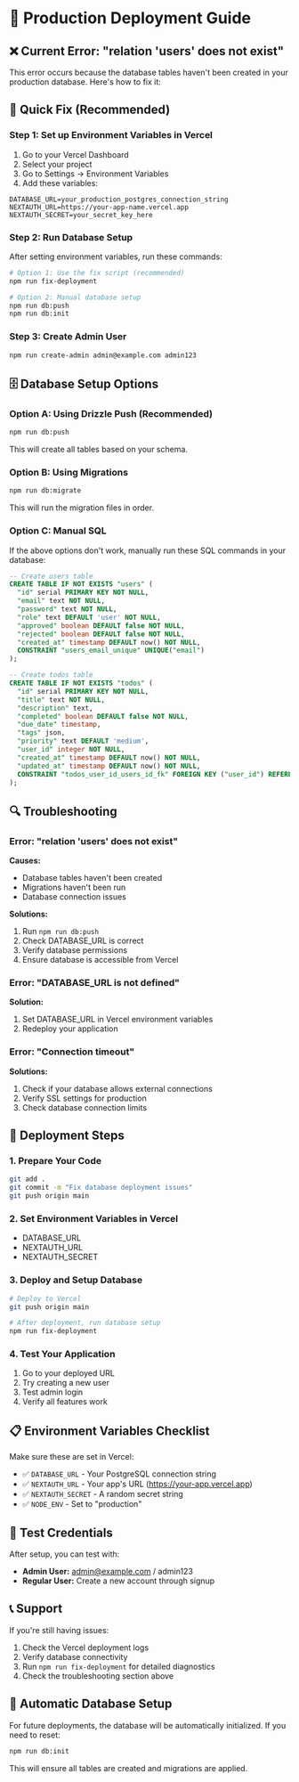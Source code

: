 # 🚀 Production Deployment Guide

## ❌ Current Error: "relation 'users' does not exist"

This error occurs because the database tables haven't been created in your production database. Here's how to fix it:

## 🔧 Quick Fix (Recommended)

### Step 1: Set up Environment Variables in Vercel

1. Go to your Vercel Dashboard
2. Select your project
3. Go to Settings → Environment Variables
4. Add these variables:

```
DATABASE_URL=your_production_postgres_connection_string
NEXTAUTH_URL=https://your-app-name.vercel.app
NEXTAUTH_SECRET=your_secret_key_here
```

### Step 2: Run Database Setup

After setting environment variables, run these commands:

```bash
# Option 1: Use the fix script (recommended)
npm run fix-deployment

# Option 2: Manual database setup
npm run db:push
npm run db:init
```

### Step 3: Create Admin User

```bash
npm run create-admin admin@example.com admin123
```

## 🗄️ Database Setup Options

### Option A: Using Drizzle Push (Recommended)

```bash
npm run db:push
```

This will create all tables based on your schema.

### Option B: Using Migrations

```bash
npm run db:migrate
```

This will run the migration files in order.

### Option C: Manual SQL

If the above options don't work, manually run these SQL commands in your database:

```sql
-- Create users table
CREATE TABLE IF NOT EXISTS "users" (
  "id" serial PRIMARY KEY NOT NULL,
  "email" text NOT NULL,
  "password" text NOT NULL,
  "role" text DEFAULT 'user' NOT NULL,
  "approved" boolean DEFAULT false NOT NULL,
  "rejected" boolean DEFAULT false NOT NULL,
  "created_at" timestamp DEFAULT now() NOT NULL,
  CONSTRAINT "users_email_unique" UNIQUE("email")
);

-- Create todos table
CREATE TABLE IF NOT EXISTS "todos" (
  "id" serial PRIMARY KEY NOT NULL,
  "title" text NOT NULL,
  "description" text,
  "completed" boolean DEFAULT false NOT NULL,
  "due_date" timestamp,
  "tags" json,
  "priority" text DEFAULT 'medium',
  "user_id" integer NOT NULL,
  "created_at" timestamp DEFAULT now() NOT NULL,
  "updated_at" timestamp DEFAULT now() NOT NULL,
  CONSTRAINT "todos_user_id_users_id_fk" FOREIGN KEY ("user_id") REFERENCES "users"("id") ON DELETE no action ON UPDATE no action
);
```

## 🔍 Troubleshooting

### Error: "relation 'users' does not exist"

**Causes:**
- Database tables haven't been created
- Migrations haven't been run
- Database connection issues

**Solutions:**
1. Run `npm run db:push`
2. Check DATABASE_URL is correct
3. Verify database permissions
4. Ensure database is accessible from Vercel

### Error: "DATABASE_URL is not defined"

**Solution:**
1. Set DATABASE_URL in Vercel environment variables
2. Redeploy your application

### Error: "Connection timeout"

**Solutions:**
1. Check if your database allows external connections
2. Verify SSL settings for production
3. Check database connection limits

## 🚀 Deployment Steps

### 1. Prepare Your Code

```bash
git add .
git commit -m "Fix database deployment issues"
git push origin main
```

### 2. Set Environment Variables in Vercel

- DATABASE_URL
- NEXTAUTH_URL
- NEXTAUTH_SECRET

### 3. Deploy and Setup Database

```bash
# Deploy to Vercel
git push origin main

# After deployment, run database setup
npm run fix-deployment
```

### 4. Test Your Application

1. Go to your deployed URL
2. Try creating a new user
3. Test admin login
4. Verify all features work

## 📋 Environment Variables Checklist

Make sure these are set in Vercel:

- ✅ `DATABASE_URL` - Your PostgreSQL connection string
- ✅ `NEXTAUTH_URL` - Your app's URL (https://your-app.vercel.app)
- ✅ `NEXTAUTH_SECRET` - A random secret string
- ✅ `NODE_ENV` - Set to "production"

## 🎯 Test Credentials

After setup, you can test with:

- **Admin User:** admin@example.com / admin123
- **Regular User:** Create a new account through signup

## 📞 Support

If you're still having issues:

1. Check the Vercel deployment logs
2. Verify database connectivity
3. Run `npm run fix-deployment` for detailed diagnostics
4. Check the troubleshooting section above

## 🔄 Automatic Database Setup

For future deployments, the database will be automatically initialized. If you need to reset:

```bash
npm run db:init
```

This will ensure all tables are created and migrations are applied. 